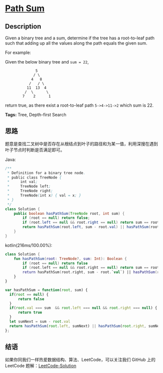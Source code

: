 # [Path Sum][title]

## Description

Given a binary tree and a sum, determine if the tree has a root-to-leaf path such that adding up all the values along the path equals the given sum.

For example:

Given the below binary tree and `sum = 22`,

```
              5
             / \
            4   8
           /   / \
          11  13  4
         /  \      \
        7    2      1
```

return true, as there exist a root-to-leaf path `5->4->11->2` which sum is 22.

**Tags:** Tree, Depth-first Search


## 思路

题意是查找二叉树中是否存在从根结点到叶子的路径和为某一值，利用深搜在遇到叶子节点时判断是否满足即可。

Java:
```java
/**
 * Definition for a binary tree node.
 * public class TreeNode {
 *     int val;
 *     TreeNode left;
 *     TreeNode right;
 *     TreeNode(int x) { val = x; }
 * }
 */
class Solution {
    public boolean hasPathSum(TreeNode root, int sum) {
        if (root == null) return false;
        if (root.left == null && root.right == null) return sum == root.val;
        return hasPathSum(root.left, sum - root.val) || hasPathSum(root.right, sum - root.val);
    }
}
```

kotlin(216ms/100.00%):
```kotlin
class Solution {
    fun hasPathSum(root: TreeNode?, sum: Int): Boolean {
        if (root == null) return false
        if (root.left == null && root.right == null) return sum == root.`val`
        return hasPathSum(root.right, sum - root.`val`) || hasPathSum(root.left, sum - root.`val`)
    }
}
```

```JavaScript
var hasPathSum = function(root, sum) {
  if(root == null) {
      return false   
  }
  if(root.val === sum  && root.left === null && root.right === null) {
      return true
  }
  let sumNext = sum - root.val
  return hasPathSum(root.left, sumNext) || hasPathSum(root.right, sumNext)
};
```
## 结语

如果你同我们一样热爱数据结构、算法、LeetCode，可以关注我们 GitHub 上的 LeetCode 题解：[LeetCode-Solution][ls]



[title]: https://leetcode.com/problems/path-sum
[ls]: https://github.com/RichCodersAndMe/LeetCode-Solution
